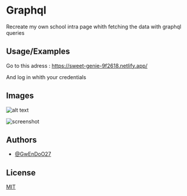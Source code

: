
# Graphql

Recreate my own school intra page whith fetching the data with graphql queries


## Usage/Examples

Go to this adress : https://sweet-genie-9f2618.netlify.app/

And log in whith your credentials

## Images

![alt text](https://github.com/GwEnDoO27/graphql/blob/main/login.png?raw=true)

![screenshot](Login.png)


## Authors

- [@GwEnDoO27](https://github.com/GwEnDoO27/)

## License

[MIT](https://choosealicense.com/licenses/mit/)

